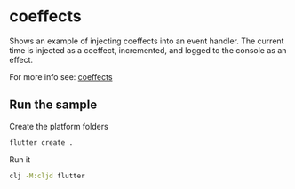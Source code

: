 # coeffects

Shows an example of injecting coeffects into an event handler. The current time is injected as a coeffect, incremented, and logged to the console as an effect.

For more info see: [coeffects](http://day8.github.io/re-frame/Coeffects/)

## Run the sample

Create the platform folders

```bash
flutter create .
```

Run it

```bash
clj -M:cljd flutter
```

